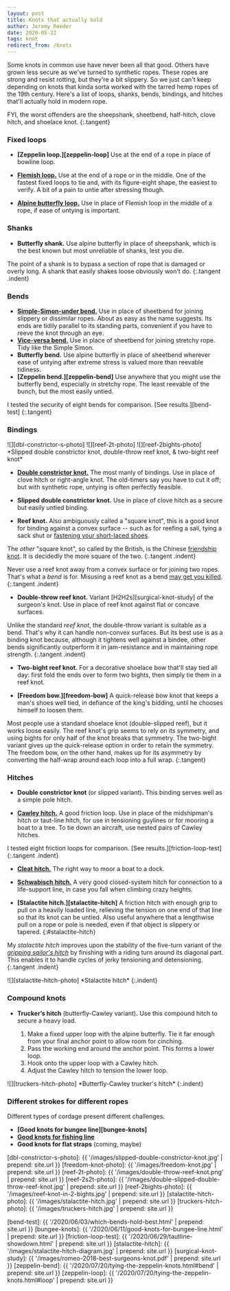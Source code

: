 ```yaml
---
layout: post
title: Knots that actually hold
author: Jeremy Reeder
date: 2020-05-22
tags: knot
redirect_from: /knots
---
```


Some knots in common use have never been all that good. Others have grown less
secure as we've turned to synthetic ropes. These ropes are strong and resist
rotting, but they're a bit slippery. So we just can't keep depending on knots
that kinda sorta worked with the tarred hemp ropes of the 19th century. Here's
a list of loops, shanks, bends, bindings, and hitches that'll actually hold in
modern rope.

FYI, the worst offenders are the sheepshank, sheetbend, half-hitch, clove
hitch, and shoelace knot.
{:.tangent}


### Fixed loops

- **[Zeppelin loop.][zeppelin-loop]**
Use at the end of a rope in place of bowline loop.

- **[Flemish loop.][flemish-loop]**
Use at the end of a rope or in the middle.  One of the fastest fixed loops to
tie and, with its figure-eight shape, the easiest to verify. A bit of a pain to
untie after stressing though.

- **[Alpine butterfly loop.][butterfly-loop]**
Use in place of Flemish loop in the middle of a rope, if ease of untying is
important.


### Shanks
- **Butterfly shank.**
Use alpine butterfly in place of sheepshank, which is the best known but most
unreliable of shanks, lest you die.

The point of a shank is to bypass a section of rope that is damaged or overly
long. A shank that easily shakes loose obviously won't do.
{:.tangent .indent}


### Bends
- **[Simple-Simon-under bend.][simple-simon-under]**
Use in place of sheetbend for joining slippery or dissimilar ropes. About as
easy as the name suggests. Its ends are tidily parallel to its standing parts,
convenient if you have to reeve the knot through an eye.
- **[Vice-versa bend.][vice-versa-bend]**
Use in place of sheetbend for joining stretchy rope. Tidy like the Simple
Simon.
- **Butterfly bend.**
Use alpine butterfly in place of sheetbend wherever ease of untying after
extreme stress is valued more than reevable tidiness.
- **[Zeppelin bend.][zeppelin-bend]**
Use anywhere that you might use the butterfly bend, especially in stretchy
rope. The least reevable of the bunch, but the most easily untied.

I tested the security of eight bends for comparison. [See results.][bend-test]
{:.tangent}


### Bindings

<div class="gallery" markdown="1">
![][dbl-constrictor-s-photo]
![][reef-2t-photo]
![][reef-2bights-photo]
*Slipped double constrictor knot, double-throw reef knot, & two-bight reef knot*
</div>

- **[Double constrictor knot.][double-constrictor]**
The most manly of bindings. Use in place of clove hitch or right-angle knot.
The old-timers say you have to cut it off; but with synthetic rope, untying is
often perfectly feasible.

- **Slipped double constrictor knot.**
Use in place of clove hitch as a secure but easily untied binding.

- **Reef knot.**
Also ambiguously called a "square knot", this is a good knot for binding
against a convex surface -- such as for reefing a sail, tying a sack shut or
[fastening your short-laced shoes][short-shoelaces].

The _other_ "square knot", so called by the British, is the Chinese [friendship
knot][friendship-knot]. It is decidedly the more square of the two.
{:.tangent .indent}

Never use a reef knot away from a convex surface or for joining two ropes.
That's what a _bend_ is for. Misusing a reef knot as a bend [may get you
killed][reef-knot-misuse].
{:.tangent .indent}

- **Double-throw reef knot.**
Variant [H2H2s][surgical-knot-study] of the surgeon's knot. Use in place of
reef knot against flat or concave surfaces.

Unlike the standard _reef knot_, the double-throw variant is suitable as a
bend. That's why it can handle non-convex surfaces. But its best use is as a
binding knot because, although it tightens well against a bindee, other bends
significantly outperform it in jam-resistance and in maintaining rope strength.
{:.tangent .indent}

- **Two-bight reef knot.**
For a decorative shoelace bow that'll stay tied all day: first fold the ends
over to form two bights, then simply tie them in a reef knot.

- **[Freedom bow.][freedom-bow]**
A quick-release bow knot that keeps a man's shoes well tied, in defiance of the
king's bidding, until he chooses himself to loosen them.

Most people use a standard shoelace knot (double-slipped reef), but it works
loose easily. The reef knot's grip seems to rely on its symmetry, and using
bights for only half of the knot breaks that symmetry. The two-bight variant
gives up the quick-release option in order to retain the symmetry. The freedom
bow, on the other hand, makes up for its asymmetry by converting the half-wrap
around each loop into a full wrap.
{:.tangent}


### Hitches

- **Double constrictor knot** (or slipped variant)**.**
This binding serves well as a simple pole hitch.

- **[Cawley hitch.][cawley-hitch]**
A good friction loop. Use in place of the midshipman's hitch or taut-line
hitch, for use in tensioning guylines or for mooring a boat to a tree. To tie
down an aircraft, use nested pairs of Cawley hitches.

I tested eight friction loops for comparison. [See
results.][friction-loop-test]
{:.tangent .indent}

- **[Cleat hitch.][cleat-hitch]**
The right way to moor a boat to a dock.

- **[Schwabisch hitch.][schwabisch-hitch]**
A very good closed-system hitch for connection to a life-support
line, in case you fall when climbing crazy heights.

- **[Stalactite hitch.][stalactite-hitch]**
A friction hitch with enough grip to pull on a heavily loaded line, relieving
the tension on one end of that line so that its knot can be untied. Also useful
anywhere that a lengthwise pull on a rope or pole is needed, even if that
object is slippery or tapered.
{:#stalactite-hitch}

My _stalactite hitch_ improves upon the stability of the five-turn variant of
the _[gripping sailor's hitch][sailors-hitch]_ by finishing with a riding turn
around its diagonal part. This enables it to handle cycles of jerky tensioning
and detensioning.
{:.tangent .indent}

<div class="gallery" markdown="1">
![][stalactite-hitch-photo]
*Stalactite hitch*
{:.indent}
</div>


### Compound knots

- **Trucker’s hitch** (butterfly-Cawley variant)**.**
Use this compound hitch to secure a heavy load.

	1. Make a fixed upper loop with the alpine butterfly. Tie it far enough from your final anchor point to allow room for cinching.
	2. Pass the working end around the anchor point. This forms a lower loop.
	3. Hook onto the upper loop with a Cawley hitch.
	4. Adjust the Cawley hitch to tension the lower loop.

<div class="gallery" markdown="1">
![][truckers-hitch-photo]
*Butterfly-Cawley trucker's hitch*
{:.indent}
</div>


### Different strokes for different ropes

Different types of cordage present different challenges.

- **[Good knots for bungee line][bungee-knots]**
- **[Good knots for fishing line][fishing-knots]**
- **Good knots for flat straps** (coming, maybe)


[dbl-constrictor-s-photo]: {{ '/images/slipped-double-constrictor-knot.jpg'       | prepend: site.url }}
[freedom-knot-photo]:      {{ '/images/freedom-knot.jpg'                          | prepend: site.url }}
[reef-2t-photo]:           {{ '/images/double-throw-reef-knot.png'                | prepend: site.url }}
[reef-2s2t-photo]:         {{ '/images/double-slipped-double-throw-reef-knot.jpg' | prepend: site.url }}
[reef-2bights-photo]:      {{ '/images/reef-knot-in-2-bights.jpg'                 | prepend: site.url }}
[stalactite-hitch-photo]:  {{ '/images/stalactite-hitch.jpg'                      | prepend: site.url }}
[truckers-hitch-photo]:    {{ '/images/truckers-hitch.jpg'                        | prepend: site.url }}

[bend-test]:           {{ '/2020/06/03/which-bends-hold-best.html'         | prepend: site.url }}
[bungee-knots]:        {{ '/2020/06/11/good-knots-for-bungee-line.html'    | prepend: site.url }}
[friction-loop-test]:  {{ '/2020/06/29/tautline-showdown.html'             | prepend: site.url }}
[stalactite-hitch]:    {{ '/images/stalactite-hitch-diagram.jpg'           | prepend: site.url }}
[surgical-knot-study]: {{ '/images/romeo-2018-best-surgeons-knot.pdf'      | prepend: site.url }}
[zeppelin-bend]:       {{ '/2020/07/20/tying-the-zeppelin-knots.html#bend' | prepend: site.url }}
[zeppelin-loop]:       {{ '/2020/07/20/tying-the-zeppelin-knots.html#loop' | prepend: site.url }}

[butterfly-bend]:     https://www.netknots.com/rope_knots/alpine-butterfly-bend
[butterfly-loop]:     https://www.netknots.com/rope_knots/butterfly-knot
[cawley-hitch]:       https://en.wikipedia.org/wiki/Adjustable_grip_hitch
[cleat-hitch]:        https://riggingdoctor.com/life-aboard/2016/1/11/cleat-hitch
[double-constrictor]: https://captnmike.com/2011/10/15/double-constrictor/
[fishing-knots]:      https://lmtribune.com/outdoors/better-knots-mean-more-fishing-stories-will-have-happy-endings/article_4d010c43-2181-5531-b6a3-5f79b58f0815.html
[flemish-loop]:       https://www.netknots.com/rope_knots/figure-eight
[friendship-knot]:    https://en.wikipedia.org/wiki/Friendship_knot
[reef-knot-misuse]:   https://en.wikipedia.org/wiki/Reef_knot#Misuse_as_a_bend
[sailors-hitch]:      https://notableknotindex.webs.com/sailorhitches.html
[schwabisch-hitch]:   https://www.netknots.com/rope_knots/schwabisch-hitch
[short-shoelaces]:    http://shortshoelaces.jackdesert.com/
[simple-simon-under]: https://en.wikipedia.org/wiki/Simple_Simon_under
[vice-versa-bend]:    https://en.wikipedia.org/wiki/Reever_Knot
